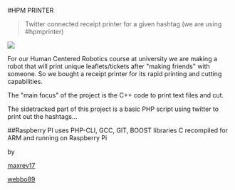 #HPM PRINTER
>Twitter connected receipt printer for a given hashtag (we are using #hpmprinter)

![](https://pbs.twimg.com/media/A719nP1CUAABQgr.jpg:large)

For our Human Centered Robotics course at university we are making a robot that will print unique leaflets/tickets after "making friends" with someone. So we bought a receipt printer for its rapid printing and cutting capabilities.

The "main focus" of the project is the C++ code to print text files and cut.

The sidetracked part of this project is a basic PHP script using twitter to print out the hashtags...

##Raspberry PI
uses PHP-CLI, GCC, GIT, BOOST libraries
C recompiled for ARM and running on Raspberry Pi

by

[maxrev17](https://github.com/maxrev17/)

[webbo89](https://github.com/webbo89/)